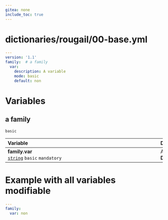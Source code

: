 ```yaml
---
gitea: none
include_toc: true
---
```

# dictionaries/rougail/00-base.yml

```yaml
---
version: '1.1'
family:  # a family
  var:
    description: A variable
    mode: basic
    default: non
```
# Variables

## a family

`basic`

| Variable&nbsp;&nbsp;&nbsp;&nbsp;&nbsp;&nbsp;&nbsp;&nbsp;&nbsp;&nbsp;&nbsp;&nbsp;&nbsp;&nbsp;&nbsp;&nbsp;&nbsp;&nbsp;&nbsp;&nbsp;&nbsp;&nbsp;&nbsp;&nbsp;&nbsp;&nbsp;&nbsp;&nbsp;&nbsp;&nbsp;&nbsp;&nbsp;&nbsp;&nbsp;&nbsp;&nbsp;&nbsp;&nbsp;&nbsp;&nbsp;&nbsp;&nbsp;&nbsp;&nbsp;&nbsp;&nbsp;&nbsp;&nbsp;&nbsp;&nbsp;&nbsp;&nbsp;&nbsp;&nbsp;&nbsp;&nbsp;&nbsp;&nbsp;&nbsp;&nbsp;&nbsp;&nbsp;&nbsp;&nbsp;&nbsp;&nbsp;&nbsp;&nbsp;&nbsp;&nbsp;&nbsp;&nbsp;&nbsp;&nbsp;&nbsp;&nbsp;&nbsp;&nbsp;&nbsp;&nbsp;&nbsp;&nbsp;&nbsp;&nbsp;&nbsp;&nbsp;&nbsp;&nbsp;&nbsp;&nbsp;&nbsp;&nbsp;&nbsp;&nbsp;&nbsp;   | Description&nbsp;&nbsp;&nbsp;&nbsp;&nbsp;&nbsp;&nbsp;&nbsp;&nbsp;&nbsp;&nbsp;&nbsp;&nbsp;&nbsp;&nbsp;&nbsp;&nbsp;&nbsp;&nbsp;&nbsp;&nbsp;&nbsp;&nbsp;&nbsp;&nbsp;&nbsp;&nbsp;&nbsp;&nbsp;&nbsp;&nbsp;&nbsp;&nbsp;&nbsp;&nbsp;&nbsp;&nbsp;&nbsp;&nbsp;&nbsp;&nbsp;&nbsp;&nbsp;&nbsp;&nbsp;&nbsp;&nbsp;&nbsp;&nbsp;&nbsp;&nbsp;&nbsp;&nbsp;&nbsp;&nbsp;&nbsp;&nbsp;&nbsp;&nbsp;&nbsp;&nbsp;&nbsp;&nbsp;&nbsp;&nbsp;&nbsp;&nbsp;&nbsp;&nbsp;&nbsp;&nbsp;&nbsp;&nbsp;&nbsp;&nbsp;&nbsp;&nbsp;&nbsp;&nbsp;&nbsp;&nbsp;&nbsp;&nbsp;&nbsp;&nbsp;&nbsp;&nbsp;&nbsp;&nbsp;&nbsp;&nbsp;&nbsp;   |
|------------------------------------------------------------------------------------------------------------------------------------------------------------------------------------------------------------------------------------------------------------------------------------------------------------------------------------------------------------------------------------------------------------------------------------------------------------------------------------------------------------------------------------------------------------------------------------------------------|---------------------------------------------------------------------------------------------------------------------------------------------------------------------------------------------------------------------------------------------------------------------------------------------------------------------------------------------------------------------------------------------------------------------------------------------------------------------------------------------------------------------------------------------------------------------------------------|
| **family.var**<br/>[`string`](https://rougail.readthedocs.io/en/latest/variable.html#variables-types) `basic` `mandatory`                                                                                                                                                                                                                                                                                                                                                                                                                                                                            | A variable.<br/>**Default**: non                                                                                                                                                                                                                                                                                                                                                                                                                                                                                                                                                      |


# Example with all variables modifiable

```yaml
---
family:
  var: non
```
